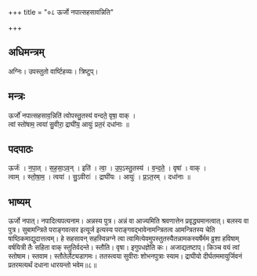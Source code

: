 +++
title = "०८ ऊर्जो नपात्सहसावन्निति"

+++
## अधिमन्त्रम्
अग्निः। उपस्तुतो वार्ष्टिहव्यः। त्रिष्टुप्।

## मन्त्रः
ऊर्जो॑ नपात्सहसाव॒न्निति॑ त्वोपस्तु॒तस्य॑ वन्दते॒ वृषा॒ वाक् ।  
त्वां स्तो॑षाम॒ त्वया॑ सु॒वीरा॒ द्राघी॑य॒ आयुः॑ प्रत॒रं दधा॑नाः ॥

## पदपाठः
ऊर्जः॑ । न॒पा॒त् । स॒ह॒सा॒ऽव॒न् । इति॑ । त्वा॒ । उ॒प॒ऽस्तु॒तस्य॑ । व॒न्द॒ते॒ । वृषा॑ । वाक् ।  
त्वाम् । स्तो॒षा॒म॒ । त्वया॑ । सु॒ऽवीराः॑ । द्राघी॑यः । आयुः॑ । प्र॒ऽत॒रम् । दधा॑नाः ॥

## भाष्यम्
ऊर्जो नपात्। नपादित्यपत्यनाम। अन्नस्य पुत्र। अन्नं वा आज्यमिति श्रवणात्तेन प्रवृद्ध्यमानत्वात्। बलस्य वा पुत्र। सुबामन्त्रिते पराङ्गवत्सर इत्यूर्ज इत्यस्य पराङ्गवद्भावेनामन्त्रितत्व आमन्त्रितस्य चेति षाष्ठिकमाद्युदात्तत्वम्। हे सहसावन् सहस्विन्नग्ने त्वा त्वामित्येवमुपस्तुतस्यैतन्नामकस्यर्षेर्मम व्रुशा हविषाम् वर्षयित्री तैः सहिता वाक् स्तुतिर्वदन्ते। स्तौति। वृषा। इगुपधज्ञेति कः। अजाद्यतष्टाप्। किञ्च वयं त्वां स्तोषाम। स्तवाम। स्तौतेर्लेट्यडागमः। ततस्त्वया सुवीराः शोभनपुत्राः स्याम। द्राघीयो दीर्घतममायुर्जिवनं प्रतरमत्यर्थं दधाना धारयन्तो भवेम॥८॥